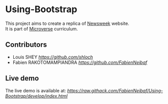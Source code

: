 # Using-Bootstrap
This project aims to create a replica of [Newsweek](https://www.newsweek.com/) website.  
It is part of [Microverse](https://www.microverse.org/) curriculum.
## Contributors
  - Louis SHEY _https://github.com/shloch_
  - Fabien RAKOTOMAMPIANDRA _https://github.com/FabienNeibaf_
## Live demo
The live demo is available at:  _https://raw.githack.com/FabienNeibaf/Using-Bootstrap/develop/index.html_

